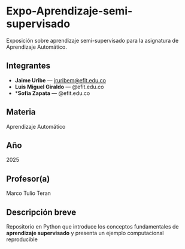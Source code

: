 # Expo-Aprendizaje-semi-supervisado

Exposición sobre aprendizaje semi-supervisado para la asignatura de Aprendizaje Automático.


## Integrantes
- **Jaime Uribe** — jruribem@efit.edu.co
- **Luis Miguel Giraldo** — @efit.edu.co
- ***Sofia Zapata** — @efit.edu.co

## Materia
Aprendizaje Automático

## Año
2025

## Profesor(a)
Marco Tulio Teran

## Descripción breve
Repositorio en Python que introduce los conceptos fundamentales de **aprendizaje supervisado** y presenta un ejemplo computacional reproducible 



